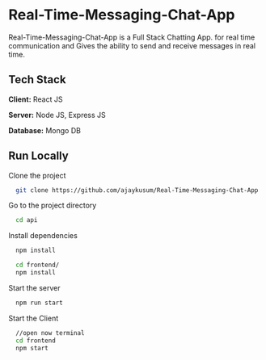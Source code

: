 # Real-Time-Messaging-Chat-App

Real-Time-Messaging-Chat-App is a Full Stack Chatting App.
for real time communication and Gives the ability to send and receive messages in real time.

## Tech Stack

**Client:** React JS

**Server:** Node JS, Express JS

**Database:** Mongo DB
  
## Run Locally

Clone the project

```bash
  git clone https://github.com/ajaykusum/Real-Time-Messaging-Chat-App
```

Go to the project directory

```bash
  cd api
```

Install dependencies

```bash
  npm install
```

```bash
  cd frontend/
  npm install
```

Start the server

```bash
  npm run start
```
Start the Client

```bash
  //open now terminal
  cd frontend
  npm start
```
